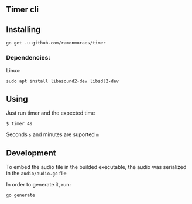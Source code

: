 ## Timer cli

## Installing

```
go get -u github.com/ramonmoraes/timer
```

### Dependencies:

Linux:
```
sudo apt install libasound2-dev libsdl2-dev
```

## Using

Just run timer and the expected time

```
$ timer 4s
```

Seconds `s` and minutes are suported `m`

## Development

To embed the audio file in the builded executable, the audio was serialized in the `audio/audio.go` file

In order to generate it, run:
```
go generate
```
